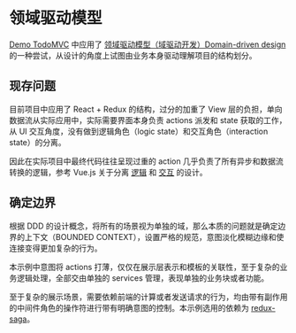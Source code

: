 # 领域驱动模型

[Demo TodoMVC](https://github.com/L-Jovi/exer-web/tree/master/react-practice) 中应用了 [领域驱动模型（域驱动开发）Domain-driven design](https://zh.wikipedia.org/wiki/%E5%9F%9F%E9%A9%B1%E5%8A%A8%E5%BC%80%E5%8F%91) 的一种尝试，从设计的角度上试图由业务本身驱动理解项目的结构划分。

## 现存问题

目前项目中应用了 React + Redux 的结构，过分的加重了 View 层的负担，单向数据流从实际应用中，实际需要界面本身负责 actions 派发和 state 获取的工作，从 UI 交互角度，没有做到逻辑角色（logic state）和交互角色（interaction state）的分离。

因此在实际项目中最终代码往往呈现过重的 action 几乎负责了所有异步和数据流转换的逻辑，参考 Vue.js 关于分离 [逻辑](https://cn.vuejs.org/v2/guide/computed.html) 和 [交互](https://cn.vuejs.org/v2/guide/events.html#%E4%BA%8B%E4%BB%B6%E4%BF%AE%E9%A5%B0%E7%AC%A6) 的设计。

## 确定边界

根据 DDD 的设计概念，将所有的场景视为单独的域，那么本质的问题就是确定边界的上下文（BOUNDED CONTEXT），设置严格的规范，意图淡化模糊边缘和使连接变得更加复杂的行为。

本示例中意图将 actions 打薄，仅仅在展示层表示和模板的关联性，至于复杂的业务逻辑处理，全部交由单独的 services 管理，表现单独的业务块或者功能。

至于复杂的展示场景，需要依赖前端的计算或者发送请求的行为，均由带有副作用的中间件角色的操作符进行带有明确意图的控制。本示例选用的依赖为 [redux-saga](https://github.com/redux-saga/redux-saga)。
